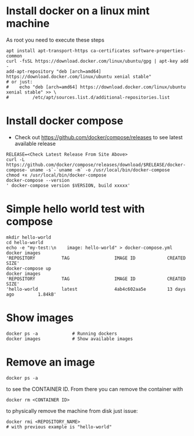 # Install docker on a linux mint machine
As root you need to execute these steps
```
apt install apt-transport-https ca-certificates software-properties-common
curl -fsSL https://download.docker.com/linux/ubuntu/gpg | apt-key add -
add-apt-repository "deb [arch=amd64] https://download.docker.com/linux/ubuntu xenial stable"
# or just:
#    echo "deb [arch=amd64] https://download.docker.com/linux/ubuntu xenial stable" >> \
#         /etc/apt/sources.list.d/additional-repositories.list 
```

# Install docker compose
- Check out https://github.com/docker/compose/releases to see latest available release
```
RELEASE=<Check Latest Release From Site Above>
curl -L https://github.com/docker/compose/releases/download/$RELEASE/docker-compose-`uname -s`-`uname -m` -o /usr/local/bin/docker-compose
chmod +x /usr/local/bin/docker-compose
docker-compose --version
' docker-compose version $VERSION, build xxxxx'
```

# Simple hello world test with compose
```
mkdir hello-world
cd hello-world
echo -e "my-test:\n    image: hello-world" > docker-compose.yml
docker images
'REPOSITORY          TAG                 IMAGE ID            CREATED             SIZE'
docker-compose up
docker images
'REPOSITORY          TAG                 IMAGE ID            CREATED             SIZE'
'hello-world         latest              4ab4c602aa5e        13 days ago         1.84kB'
```

# Show images
```
docker ps -a             # Running dockers
docker images            # Show available images
```

# Remove an image
```
docker ps -a
```
to see the CONTAINER ID. From there you can remove the container with
```
docker rm <CONTAINER ID>
```
to physically remove the machine from disk just issue:
```
docker rmi <REPOSITORY_NAME>
# with previous example is "hello-world"
```
